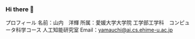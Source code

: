 ### Hi there 👋
プロフィール
名前：山内　洋輝
所属：愛媛大学大学院 工学部工学科　コンピュータ科学コース 人工知能研究室
Email：yamauchi@ai.cs.ehime-u.ac.jp
<!--
**hirokiyamauch/hirokiyamauch** is a ✨ _special_ ✨ repository because its `README.md` (this file) appears on your GitHub profile.

Here are some ideas to get you started:

- 🔭 I’m currently working on ...
- 🌱 I’m currently learning ...
- 👯 I’m looking to collaborate on ...
- 🤔 I’m looking for help with ...
- 💬 Ask me about ...
- 📫 How to reach me: ...
- 😄 Pronouns: ...
- ⚡ Fun fact: ...
-->

